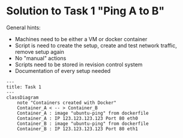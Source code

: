 # Solution to Task 1 "Ping A to B"

General hints:

- Machines need to be either a VM or docker container
- Script is need to create the setup, create and test network traffic, remove setup again
- No "manual" actions
- Scripts need to be stored in revision control system
- Documentation of every setup needed

```mermaid
---
title: Task 1
---
classDiagram
    note "Containers created with Docker"
    Container_A < -- > Container_B
    Container_A : image "ubuntu-ping" from dockerfile
    Container_A : IP 123.123.123.123 Port 80 eth0
    Container_B : image "ubuntu-ping" from dockerfile
    Container_B : IP 123.123.123.123 Port 80 eth1



```
